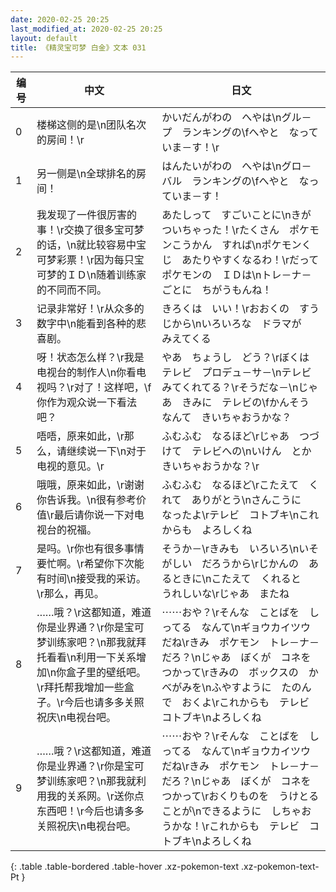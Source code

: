 ```yaml
---
date: 2020-02-25 20:25
last_modified_at: 2020-02-25 20:25
layout: default
title: 《精灵宝可梦 白金》文本 031
---
```

| 编号 | 中文 | 日文 |
| ---- | ---- | ---- |
| 0 | 楼梯这侧的是\n团队名次的房间！\r | かいだんがわの　へやは\nグル－プ　ランキングの\fへやと　なっていま－す！\r |
| 1 | 另一侧是\n全球排名的房间！ | はんたいがわの　へやは\nグロ－バル　ランキングの\fへやと　なっていま－す！ |
| 2 | 我发现了一件很厉害的事！\r交换了很多宝可梦的话，\n就比较容易中宝可梦彩票！\r因为每只宝可梦的ＩＤ\n随着训练家的不同而不同。 | あたしって　すごいことに\nきが　ついちゃった！\rたくさん　ポケモンこうかん　すれば\nポケモンくじ　あたりやすくなるわ！\rだって　ポケモンの　ＩＤは\nトレ－ナ－ごとに　ちがうもんね！ |
| 3 | 记录非常好！\r从众多的数字中\n能看到各种的悲喜剧。 | きろくは　いい！\rおおくの　すうじから\nいろいろな　ドラマが　みえてくる |
| 4 | 呀！状态怎么样？\r我是电视台的制作人\n你看电视吗？\r对了！这样吧，\f你作为观众说一下看法吧？ | やあ　ちょうし　どう？\rぼくは　テレビ　プロデュ－サ－\nテレビ　みてくれてる？\rそうだな－\nじゃあ　きみに　テレビの\fかんそう　なんて　きいちゃおうかな？ |
| 5 | 唔唔，原来如此，\r那么，请继续说一下\n对于电视的意见。\r | ふむふむ　なるほど\rじゃあ　つづけて　テレビへの\nいけん　とか　きいちゃおうかな？\r |
| 6 | 哦哦，原来如此，\r谢谢你告诉我。\n很有参考价值\r最后请你说一下对电视台的祝福。 | ふむふむ　なるほど\rこたえて　くれて　ありがとう\nさんこうに　なったよ\rテレビ　コトブキ\nこれからも　よろしくね |
| 7 | 是吗。\r你也有很多事情要忙啊。\r希望你下次能有时间\n接受我的采访。\r那么，再见。 | そうか－\rきみも　いろいろ\nいそがしい　だろうから\rじかんの　あるときに\nこたえて　くれると　うれしいな\rじゃあ　またね |
| 8 | ……哦？\r这都知道，难道你是业界通？\r你是宝可梦训练家吧？\n那我就拜托看看\n利用一下关系增加\n你盒子里的壁纸吧。\r拜托帮我增加一些盒子。\r今后也请多多关照祝庆\n电视台吧。 | ⋯⋯おや？\rそんな　ことばを　しってる　なんて\nギョウカイツウ　だね\rきみ　ポケモン　トレ－ナ－　だろ？\nじゃあ　ぼくが　コネを　つかって\rきみの　ボックスの　かべがみを\nふやすように　たのんで　おくよ\rこれからも　テレビ　コトブキ\nよろしくね |
| 9 | ……哦？\r这都知道，难道你是业界通？\r你是宝可梦训练家吧？\n那我就利用我的关系网。\r送你点东西吧！\r今后也请多多关照祝庆\n电视台吧。 | ⋯⋯おや？\rそんな　ことばを　しってる　なんて\nギョウカイツウ　だね\rきみ　ポケモン　トレ－ナ－　だろ？\nじゃあ　ぼくが　コネを　つかって\rおくりものを　うけとる　ことが\nできるように　しちゃおうかな！\rこれからも　テレビ　コトブキ\nよろしくね |
{: .table .table-bordered .table-hover .xz-pokemon-text .xz-pokemon-text-Pt }
